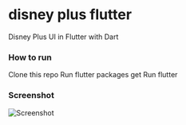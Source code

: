 # disney plus flutter
 Disney Plus UI in Flutter with Dart

### How to run
Clone this repo
Run flutter packages get
Run flutter

### Screenshot
![Screenshot](https://i.imgur.com/eMS8a0C.png)

